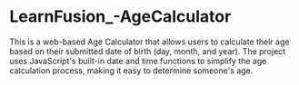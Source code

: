 # LearnFusion_-AgeCalculator
This is a web-based Age Calculator that allows users to calculate their age based on their submitted date of birth (day, month, and year). The project uses JavaScript's built-in date and time functions to simplify the age calculation process, making it easy to determine someone's age.
